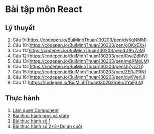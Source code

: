 # Bài tập môn React
## Lý thuyết
1. Câu 9:(https://codepen.io/BuiMinhThuan130203/pen/dyKqNMM)
2. Câu 10:(https://codepen.io/BuiMinhThuan130203/pen/gOKxEXx)
3. Câu 11:(https://codepen.io/BuiMinhThuan130203/pen/bGKrZaM)
4. Câu 12:(https://codepen.io/BuiMinhThuan130203/pen/RwJZdMV)
5. Câu 13:(https://codepen.io/BuiMinhThuan130203/pen/mdKMoLM)
6. Câu 14:(https://codepen.io/BuiMinhThuan130203/pen/JjZyzZG)
7. Câu 15:(https://codepen.io/BuiMinhThuan130203/pen/ZERJPRN)
8. Câu 16:(https://codepen.io/BuiMinhThuan130203/pen/dyKVeKJ)
9. Câu 17:(https://codepen.io/BuiMinhThuan130203/pen/zYaEjLN)
## Thực hành
1. [Làm quen Component](https://codesandbox.io/s/lam-quen-component-1q6cb8)
2. [Bài thực hành pros và state](https://codesandbox.io/s/thuc-hanh-prop-va-state-4ic15o)
3. [Bài thực hành số 1](https://codesandbox.io/s/bai-1-wv5t8m)
4. [Bài thực hành số 2+3+Dự án cuối](https://codesandbox.io/s/baikt2-3-hr8eel)
